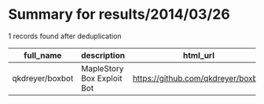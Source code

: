 
# Summary for results/2014/03/26
    
1 records found after deduplication

| full_name | description | html_url | matched_list | matched_count | pushed_at | size | stargazers_count | language | forks_count | vul_ids |
|-----------------|----------------------------|------------------------------------|----------------|-----------------|---------------------------|--------|--------------------|------------|---------------|-----------|
| qkdreyer/boxbot | MapleStory Box Exploit Bot | https://github.com/qkdreyer/boxbot | ['exploit'] | 1 | 2014-03-26 12:31:25+00:00 | 144 | 1 | Shell | 0 | [] |
